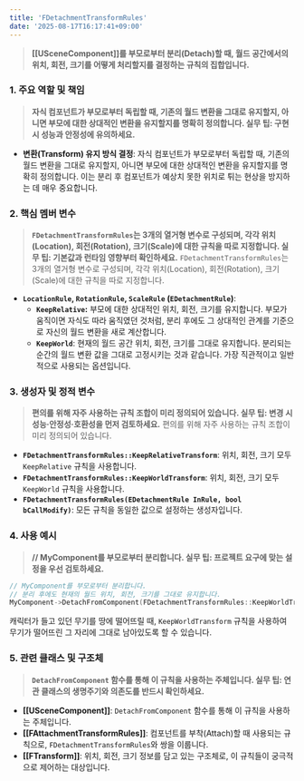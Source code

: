 ```yaml
---
title: 'FDetachmentTransformRules'
date: '2025-08-17T16:17:41+09:00'
---
```

> **[[USceneComponent]]를 부모로부터 분리(Detach)할 때, 월드 공간에서의 위치, 회전, 크기를 어떻게 처리할지를 결정하는 규칙의 집합입니다.**

### **1. 주요 역할 및 책임**
> **자식 컴포넌트가 부모로부터 독립할 때, 기존의 월드 변환을 그대로 유지할지, 아니면 부모에 대한 상대적인 변환을 유지할지를 명확히 정의합니다. 실무 팁: 구현 시 성능과 안정성에 유의하세요.**
* **변환(Transform) 유지 방식 결정**:
	자식 컴포넌트가 부모로부터 독립할 때, 기존의 월드 변환을 그대로 유지할지, 아니면 부모에 대한 상대적인 변환을 유지할지를 명확히 정의합니다. 이는 분리 후 컴포넌트가 예상치 못한 위치로 튀는 현상을 방지하는 데 매우 중요합니다.

### **2. 핵심 멤버 변수**
> **`FDetachmentTransformRules`는 3개의 열거형 변수로 구성되며, 각각 위치(Location), 회전(Rotation), 크기(Scale)에 대한 규칙을 따로 지정합니다. 실무 팁: 기본값과 런타임 영향부터 확인하세요.**
`FDetachmentTransformRules`는 3개의 열거형 변수로 구성되며, 각각 위치(Location), 회전(Rotation), 크기(Scale)에 대한 규칙을 따로 지정합니다.
* **`LocationRule`, `RotationRule`, `ScaleRule` (`EDetachmentRule`)**:
	* **`KeepRelative`:**
		부모에 대한 상대적인 위치, 회전, 크기를 유지합니다. 부모가 움직이면 자식도 따라 움직였던 것처럼, 분리 후에도 그 상대적인 관계를 기준으로 자신의 월드 변환을 새로 계산합니다.
    * **`KeepWorld`**:
    	현재의 월드 공간 위치, 회전, 크기를 그대로 유지합니다. 분리되는 순간의 월드 변환 값을 그대로 고정시키는 것과 같습니다. 가장 직관적이고 일반적으로 사용되는 옵션입니다.

### **3. 생성자 및 정적 변수**
> **편의를 위해 자주 사용하는 규칙 조합이 미리 정의되어 있습니다. 실무 팁: 변경 시 성능·안정성·호환성을 먼저 검토하세요.**
편의를 위해 자주 사용하는 규칙 조합이 미리 정의되어 있습니다.
* **`FDetachmentTransformRules::KeepRelativeTransform`**:
	위치, 회전, 크기 모두 `KeepRelative` 규칙을 사용합니다.
* **`FDetachmentTransformRules::KeepWorldTransform`**:
	위치, 회전, 크기 모두 `KeepWorld` 규칙을 사용합니다.
* **`FDetachmentTransformRules(EDetachmentRule InRule, bool bCallModify)`**:
	모든 규칙을 동일한 값으로 설정하는 생성자입니다.

### **4. 사용 예시**
> **// MyComponent를 부모로부터 분리합니다. 실무 팁: 프로젝트 요구에 맞는 설정을 우선 검토하세요.**
```cpp
// MyComponent를 부모로부터 분리합니다.
// 분리 후에도 현재의 월드 위치, 회전, 크기를 그대로 유지합니다.
MyComponent->DetachFromComponent(FDetachmentTransformRules::KeepWorldTransform);
```
캐릭터가 들고 있던 무기를 땅에 떨어뜨릴 때, `KeepWorldTransform` 규칙을 사용하여 무기가 떨어뜨린 그 자리에 그대로 남아있도록 할 수 있습니다.

### **5. 관련 클래스 및 구조체**
> **`DetachFromComponent` 함수를 통해 이 규칙을 사용하는 주체입니다. 실무 팁: 연관 클래스의 생명주기와 의존도를 반드시 확인하세요.**
* **[[USceneComponent]]**:
	`DetachFromComponent` 함수를 통해 이 규칙을 사용하는 주체입니다.
* **[[FAttachmentTransformRules]]**:
	컴포넌트를 부착(Attach)할 때 사용되는 규칙으로, `FDetachmentTransformRules`와 쌍을 이룹니다.
* **[[FTransform]]**:
	위치, 회전, 크기 정보를 담고 있는 구조체로, 이 규칙들이 궁극적으로 제어하는 대상입니다.
